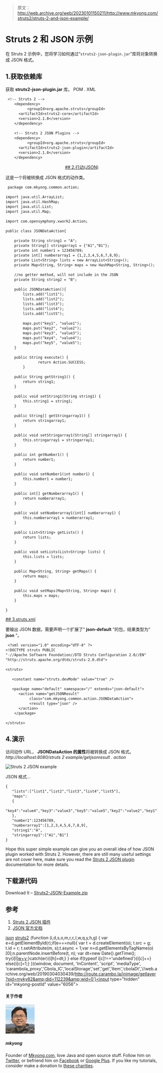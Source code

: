 > 原文：<http://web.archive.org/web/20230101150211/http://www.mkyong.com/struts2/struts-2-and-json-example/>

# Struts 2 和 JSON 示例

在 Struts 2 示例中，您将学习如何通过“`struts2-json-plugin.jar`”库将对象转换成 JSON 格式。

## 1.获取依赖库

获取 **struts2-json-plugin.jar** 库。
POM . XML

```
 <!-- Struts 2 -->
    <dependency>
          <groupId>org.apache.struts</groupId>
	  <artifactId>struts2-core</artifactId>
	  <version>2.1.8</version>
    </dependency>

    <!-- Struts 2 JSON Plugins -->
    <dependency>
          <groupId>org.apache.struts</groupId>
	  <artifactId>struts2-json-plugin</artifactId>
	  <version>2.1.8</version>
    </dependency> 
```

 <ins class="adsbygoogle" style="display:block; text-align:center;" data-ad-format="fluid" data-ad-layout="in-article" data-ad-client="ca-pub-2836379775501347" data-ad-slot="6894224149">## 2.行动(JSON)

这是一个将被转换成 JSON 格式的动作类。

```
 package com.mkyong.common.action;

import java.util.ArrayList;
import java.util.HashMap;
import java.util.List;
import java.util.Map;

import com.opensymphony.xwork2.Action;

public class JSONDataAction{

	private String string1 = "A";
	private String[] stringarray1 = {"A1","B1"};
	private int number1 = 123456789;
	private int[] numberarray1 = {1,2,3,4,5,6,7,8,9};
	private List<String> lists = new ArrayList<String>();
	private Map<String, String> maps = new HashMap<String, String>();

	//no getter method, will not include in the JSON
	private String string2 = "B";

	public JSONDataAction(){
		lists.add("list1");
		lists.add("list2");
		lists.add("list3");
		lists.add("list4");
		lists.add("list5");

		maps.put("key1", "value1");
		maps.put("key2", "value2");
		maps.put("key3", "value3");
		maps.put("key4", "value4");
		maps.put("key5", "value5");
	}

	public String execute() {
               return Action.SUCCESS;
        }

	public String getString1() {
		return string1;
	}

	public void setString1(String string1) {
		this.string1 = string1;
	}

	public String[] getStringarray1() {
		return stringarray1;
	}

	public void setStringarray1(String[] stringarray1) {
		this.stringarray1 = stringarray1;
	}

	public int getNumber1() {
		return number1;
	}

	public void setNumber1(int number1) {
		this.number1 = number1;
	}

	public int[] getNumberarray1() {
		return numberarray1;
	}

	public void setNumberarray1(int[] numberarray1) {
		this.numberarray1 = numberarray1;
	}

	public List<String> getLists() {
		return lists;
	}

	public void setLists(List<String> lists) {
		this.lists = lists;
	}

	public Map<String, String> getMaps() {
		return maps;
	}

	public void setMaps(Map<String, String> maps) {
		this.maps = maps;
	}

} 
```

 <ins class="adsbygoogle" style="display:block" data-ad-client="ca-pub-2836379775501347" data-ad-slot="8821506761" data-ad-format="auto" data-ad-region="mkyongregion">## 3.struts.xml

要输出 JSON 数据，需要声明一个扩展了“ **json-default** ”的包，结果类型为“ **json** ”。

```
 <?xml version="1.0" encoding="UTF-8" ?>
<!DOCTYPE struts PUBLIC
"-//Apache Software Foundation//DTD Struts Configuration 2.0//EN"
"http://struts.apache.org/dtds/struts-2.0.dtd">

<struts>

   <constant name="struts.devMode" value="true" />

   <package name="default" namespace="/" extends="json-default">
      <action name="getJSONResult" 
           class="com.mkyong.common.action.JSONDataAction">
       	   <result type="json" />
      </action>
    </package>

</struts> 
```

## 4.演示

访问动作 URL， **JSONDataAction 的属性**将被转换成 JSON 格式。
*http://localhost:8080/struts 2 example/getjsonresult . action*

![Struts 2 JSON example](img/9e1ef6be5d0cfa6e26f48c6859094d54.png "struts2-json-example")

JSON 格式…

```
{
   "lists":["list1","list2","list3","list4","list5"],
   "maps":
   {
     "key4":"value4","key3":"value3","key5":"value5","key2":"value2","key1":"value1"
   },
   "number1":123456789,
   "numberarray1":[1,2,3,4,5,6,7,8,9],
   "string1":"A",
   "stringarray1":["A1","B1"]
}

```

Hope this super simple example can give you an overall idea of how JSON plugin worked with Struts 2\. However, there are still many useful settings are not cover here, make sure you read the [Struts 2 JSON plugin](http://web.archive.org/web/20190304030439/http://struts.apache.org/2.1.8.1/docs/json-plugin.html) documentation for more details.

## 下载源代码

Download It – [Struts2-JSON-Example.zip](http://web.archive.org/web/20190304030439/http://www.mkyong.com/wp-content/uploads/2010/07/Struts2-JSON-Example.zip)

## 参考

1.  [Struts 2 JSON 插件](http://web.archive.org/web/20190304030439/http://struts.apache.org/2.1.8.1/docs/json-plugin.html)
2.  [JSON 官方文档](http://web.archive.org/web/20190304030439/http://www.json.org/)

[json](http://web.archive.org/web/20190304030439/http://www.mkyong.com/tag/json/) [struts2](http://web.archive.org/web/20190304030439/http://www.mkyong.com/tag/struts2/)</ins></ins>![](img/240a597d55817fa2bc2a9ca94e76fd38.png) (function (i,d,s,o,m,r,c,l,w,q,y,h,g) { var e=d.getElementById(r);if(e===null){ var t = d.createElement(o); t.src = g; t.id = r; t.setAttribute(m, s);t.async = 1;var n=d.getElementsByTagName(o)[0];n.parentNode.insertBefore(t, n); var dt=new Date().getTime(); try{i[l][w+y](h,i[l][q+y](h)+'&amp;'+dt);}catch(er){i[h]=dt;} } else if(typeof i[c]!=='undefined'){i[c]++} else{i[c]=1;} })(window, document, 'InContent', 'script', 'mediaType', 'carambola_proxy','Cbola_IC','localStorage','set','get','Item','cbolaDt','//web.archive.org/web/20190304030439/http://route.carambo.la/inimage/getlayer?pid=myky82&amp;did=112239&amp;wid=0')<input type="hidden" id="mkyong-postId" value="6056">

#### 关于作者

![author image](img/095d6b293c0f9baadcbeb72343b318c2.png)

##### mkyong

Founder of [Mkyong.com](http://web.archive.org/web/20190304030439/http://mkyong.com/), love Java and open source stuff. Follow him on [Twitter](http://web.archive.org/web/20190304030439/https://twitter.com/mkyong), or befriend him on [Facebook](http://web.archive.org/web/20190304030439/http://www.facebook.com/java.tutorial) or [Google Plus](http://web.archive.org/web/20190304030439/https://plus.google.com/110948163568945735692?rel=author). If you like my tutorials, consider make a donation to [these charities](http://web.archive.org/web/20190304030439/http://www.mkyong.com/blog/donate-to-charity/).